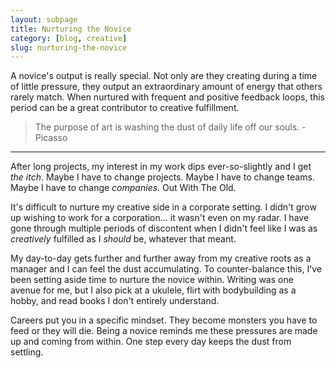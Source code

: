 ```yaml
---
layout: subpage
title: Nurturing the Novice
category: [blog, creative]
slug: nurturing-the-novice
---
```

A novice's output is really special. Not only are they creating during a time of little pressure, they output an extraordinary amount of energy that others rarely match. When nurtured with frequent and positive feedback loops, this period can be a great contributor to creative fulfillment.

> The purpose of art is washing the dust of daily life off our souls. - Picasso

<hr class="small">

After long projects, my interest in my work dips ever-so-slightly and I get _the itch_. Maybe I have to change projects. Maybe I have to change teams. Maybe I have to change _companies_. Out With The Old.

It's difficult to nurture my creative side in a corporate setting. I didn't grow up wishing to work for a corporation... it wasn't even on my radar. I have gone through multiple periods of discontent when I didn't feel like I was as _creatively_ fulfilled as I _should_ be, whatever that meant.

My day-to-day gets further and further away from my creative roots as a manager and I can feel the dust accumulating. To counter-balance this, I've been setting aside time to nurture the novice within. Writing was one avenue for me, but I also pick at a ukulele, flirt with bodybuilding as a hobby, and read books I don't entirely understand.

Careers put you in a specific mindset. They become monsters you have to feed or they will die. Being a novice reminds me these pressures are made up and coming from within. One step every day keeps the dust from settling.